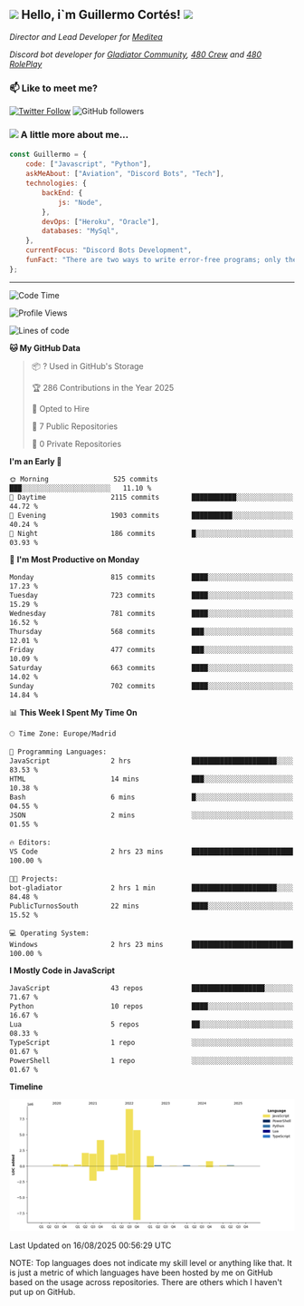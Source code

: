 <h2><img src="https://emojis.slackmojis.com/emojis/images/1531849430/4246/blob-sunglasses.gif?1531849430" width="30"/> Hello, i`m Guillermo Cortés! <img src="https://media.giphy.com/media/PiuVH04cd9JcmqqWKK/giphy.gif" width="50"></h2>
<p><em>Director and Lead Developer for <a href="https://mediteavirtual.es/">Meditea</a>
</em></p>
<p><em>Discord bot developer for <a href="https://discord.comunidadgladiator.com">Gladiator Community</a>, <a href="https://discord.gg/UpvpkUbGdA">480 Crew</a> and <a href="https://discord.gg/dmMRQgH3tu">480 RolePlay</a>
</em></p>

### 📫 Like to meet me?

[![Twitter Follow](https://img.shields.io/twitter/follow/concara3443?label=Follow)](https://twitter.com/intent/follow?screen_name=concara3443)
![GitHub followers](https://img.shields.io/github/followers/concara3443?label=Follow&style=social)

### <img src="https://media.giphy.com/media/WFZvB7VIXBgiz3oDXE/giphy.gif" width="50"> A little more about me...  

```javascript
const Guillermo = {
    code: ["Javascript", "Python"],
    askMeAbout: ["Aviation", "Discord Bots", "Tech"],
    technologies: {
        backEnd: {
            js: "Node",
        },
        devOps: ["Heroku", "Oracle"],
        databases: "MySql",
    },
    currentFocus: "Discord Bots Development",
    funFact: "There are two ways to write error-free programs; only the third one works"
};
```

---

<!--START_SECTION:waka-->
![Code Time](http://img.shields.io/badge/Code%20Time-635%20hrs%206%20mins-blue)

![Profile Views](http://img.shields.io/badge/Profile%20Views-0-blue)

![Lines of code](https://img.shields.io/badge/From%20Hello%20World%20I%27ve%20Written-30.0%20million%20lines%20of%20code-blue)

**🐱 My GitHub Data** 

> 📦 ? Used in GitHub's Storage 
 > 
> 🏆 286 Contributions in the Year 2025
 > 
> 💼 Opted to Hire
 > 
> 📜 7 Public Repositories 
 > 
> 🔑 0 Private Repositories 
 > 
**I'm an Early 🐤** 

```text
🌞 Morning                525 commits         ███░░░░░░░░░░░░░░░░░░░░░░   11.10 % 
🌆 Daytime                2115 commits        ███████████░░░░░░░░░░░░░░   44.72 % 
🌃 Evening                1903 commits        ██████████░░░░░░░░░░░░░░░   40.24 % 
🌙 Night                  186 commits         █░░░░░░░░░░░░░░░░░░░░░░░░   03.93 % 
```
📅 **I'm Most Productive on Monday** 

```text
Monday                   815 commits         ████░░░░░░░░░░░░░░░░░░░░░   17.23 % 
Tuesday                  723 commits         ████░░░░░░░░░░░░░░░░░░░░░   15.29 % 
Wednesday                781 commits         ████░░░░░░░░░░░░░░░░░░░░░   16.52 % 
Thursday                 568 commits         ███░░░░░░░░░░░░░░░░░░░░░░   12.01 % 
Friday                   477 commits         ███░░░░░░░░░░░░░░░░░░░░░░   10.09 % 
Saturday                 663 commits         ████░░░░░░░░░░░░░░░░░░░░░   14.02 % 
Sunday                   702 commits         ████░░░░░░░░░░░░░░░░░░░░░   14.84 % 
```


📊 **This Week I Spent My Time On** 

```text
🕑︎ Time Zone: Europe/Madrid

💬 Programming Languages: 
JavaScript               2 hrs               █████████████████████░░░░   83.53 % 
HTML                     14 mins             ███░░░░░░░░░░░░░░░░░░░░░░   10.38 % 
Bash                     6 mins              █░░░░░░░░░░░░░░░░░░░░░░░░   04.55 % 
JSON                     2 mins              ░░░░░░░░░░░░░░░░░░░░░░░░░   01.55 % 

🔥 Editors: 
VS Code                  2 hrs 23 mins       █████████████████████████   100.00 % 

🐱‍💻 Projects: 
bot-gladiator            2 hrs 1 min         █████████████████████░░░░   84.48 % 
PublicTurnosSouth        22 mins             ████░░░░░░░░░░░░░░░░░░░░░   15.52 % 

💻 Operating System: 
Windows                  2 hrs 23 mins       █████████████████████████   100.00 % 
```

**I Mostly Code in JavaScript** 

```text
JavaScript               43 repos            ██████████████████░░░░░░░   71.67 % 
Python                   10 repos            ████░░░░░░░░░░░░░░░░░░░░░   16.67 % 
Lua                      5 repos             ██░░░░░░░░░░░░░░░░░░░░░░░   08.33 % 
TypeScript               1 repo              ░░░░░░░░░░░░░░░░░░░░░░░░░   01.67 % 
PowerShell               1 repo              ░░░░░░░░░░░░░░░░░░░░░░░░░   01.67 % 
```



**Timeline**

![Lines of Code chart](https://raw.githubusercontent.com/Concara3443/Concara3443/main/assets/bar_graph.png)


 Last Updated on 16/08/2025 00:56:29 UTC
<!--END_SECTION:waka-->

NOTE: Top languages does not indicate my skill level or anything like that. It is just a metric of which languages have been hosted by me on GitHub based on the usage across repositories. There are others which I haven't put up on GitHub.
